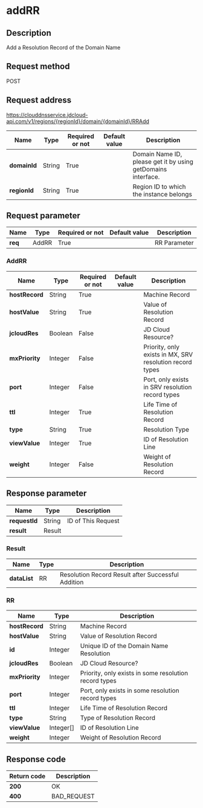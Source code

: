 # addRR


## Description
Add a Resolution Record of the Domain Name

## Request method
POST

## Request address
https://clouddnsservice.jdcloud-api.com/v1/regions/{regionId}/domain/{domainId}/RRAdd

|Name|Type|Required or not|Default value|Description|
|---|---|---|---|---|
|**domainId**|String|True| |Domain Name ID, please get it by using getDomains interface.|
|**regionId**|String|True| |Region ID to which the instance belongs|

## Request parameter
|Name|Type|Required or not|Default value|Description|
|---|---|---|---|---|
|**req**|AddRR|True| |RR Parameter|

### AddRR
|Name|Type|Required or not|Default value|Description|
|---|---|---|---|---|
|**hostRecord**|String|True| |Machine Record|
|**hostValue**|String|True| |Value of Resolution Record|
|**jcloudRes**|Boolean|False| |JD Cloud Resource?|
|**mxPriority**|Integer|False| |Priority, only exists in MX, SRV resolution record types|
|**port**|Integer|False| |Port, only exists in SRV resolution record types|
|**ttl**|Integer|True| |Life Time of Resolution Record|
|**type**|String|True| |Resolution Type|
|**viewValue**|Integer|True| |ID of Resolution Line|
|**weight**|Integer|False| |Weight of Resolution Record|

## Response parameter
|Name|Type|Description|
|---|---|---|
|**requestId**|String|ID of This Request|
|**result**|Result| |

### Result
|Name|Type|Description|
|---|---|---|
|**dataList**|RR|Resolution Record Result after Successful Addition|
### RR
|Name|Type|Description|
|---|---|---|
|**hostRecord**|String|Machine Record|
|**hostValue**|String|Value of Resolution Record|
|**id**|Integer|Unique ID of the Domain Name Resolution|
|**jcloudRes**|Boolean|JD Cloud Resource?|
|**mxPriority**|Integer|Priority, only exists in some resolution record types|
|**port**|Integer|Port, only exists in some resolution record types|
|**ttl**|Integer|Life Time of Resolution Record|
|**type**|String|Type of Resolution Record|
|**viewValue**|Integer[]|ID of Resolution Line|
|**weight**|Integer|Weight of Resolution Record|

## Response code
|Return code|Description|
|---|---|
|**200**|OK|
|**400**|BAD_REQUEST|
